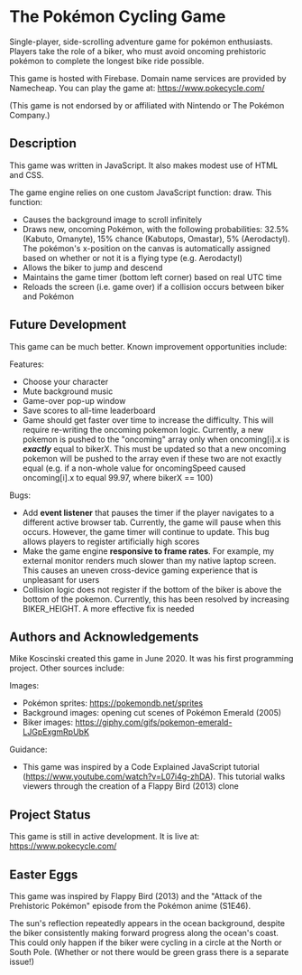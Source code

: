 # The Pokémon Cycling Game

Single-player, side-scrolling adventure game for pokémon enthusiasts. Players take the role of a biker, who must avoid oncoming prehistoric pokémon to complete the longest bike ride possible.

This game is hosted with Firebase. Domain name services are provided by Namecheap. You can play the game at: https://www.pokecycle.com/

(This game is not endorsed by or affiliated with Nintendo or The Pokémon Company.)


## Description

This game was written in JavaScript. It also makes modest use of HTML and CSS.

The game engine relies on one custom JavaScript function: draw. This function:
- Causes the background image to scroll infinitely
- Draws new, oncoming Pokémon, with the following probabilities: 32.5% (Kabuto, Omanyte), 15% chance (Kabutops, Omastar), 5% (Aerodactyl). The pokémon's x-position on the canvas is automatically assigned based on whether or not it is a flying type (e.g. Aerodactyl)
- Allows the biker to jump and descend
- Maintains the game timer (bottom left corner) based on real UTC time
- Reloads the screen (i.e. game over) if a collision occurs between biker and Pokémon

## Future Development

This game can be much better. Known improvement opportunities include:

Features:
- Choose your character
- Mute background music
- Game-over pop-up window
- Save scores to all-time leaderboard
- Game should get faster over time to increase the difficulty. This will require re-writing the oncoming pokemon logic. Currently, a new pokemon is pushed to the "oncoming" array only when oncoming[i].x is _**exactly**_ equal to bikerX. This must be updated so that a new oncoming pokemon will be pushed to the array even if these two are not exactly equal (e.g. if a non-whole value for oncomingSpeed caused oncoming[i].x to equal 99.97, where bikerX == 100)

Bugs:
- Add **event listener** that pauses the timer if the player navigates to a different active browser tab. Currently, the game will pause when this occurs. However, the game timer will continue to update. This bug allows players to register artificially high scores
- Make the game engine **responsive to frame rates**. For example, my external monitor renders much slower than my native laptop screen. This causes an uneven cross-device gaming experience that is unpleasant for users
- Collision logic does not register if the bottom of the biker is above the bottom of the pokemon. Currently, this has been resolved by increasing BIKER_HEIGHT. A more effective fix is needed


## Authors and Acknowledgements

Mike Koscinski created this game in June 2020. It was his first programming project. Other sources include:

Images:
- Pokémon sprites: https://pokemondb.net/sprites
- Background images: opening cut scenes of Pokémon Emerald (2005)
- Biker images: https://giphy.com/gifs/pokemon-emerald-LJGpExgmRpUbK

Guidance:
- This game was inspired by a Code Explained JavaScript tutorial (https://www.youtube.com/watch?v=L07i4g-zhDA). This tutorial walks viewers through the creation of a Flappy Bird (2013) clone


## Project Status

This game is still in active development. It is live at: https://www.pokecycle.com/


## Easter Eggs

This game was inspired by Flappy Bird (2013) and the "Attack of the Prehistoric Pokémon" episode from the Pokémon anime (S1E46).

The sun's reflection repeatedly appears in the ocean background, despite the biker consistently making forward progress along the ocean's coast. This could only happen if the biker were cycling in a circle at the North or South Pole. (Whether or not there would be green grass there is a separate issue!)